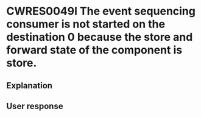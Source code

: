 # CWRES0049I The event sequencing consumer is not started on the destination 0 because the store and forward state of the component is store.

## Explanation

## User response